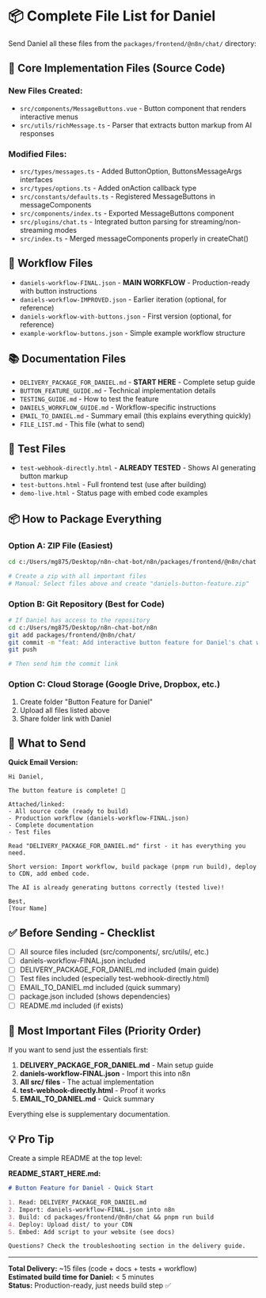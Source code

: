 # 📦 Complete File List for Daniel

Send Daniel all these files from the `packages/frontend/@n8n/chat/` directory:

## 🔧 Core Implementation Files (Source Code)

### New Files Created:
- `src/components/MessageButtons.vue` - Button component that renders interactive menus
- `src/utils/richMessage.ts` - Parser that extracts button markup from AI responses

### Modified Files:
- `src/types/messages.ts` - Added ButtonOption, ButtonsMessageArgs interfaces
- `src/types/options.ts` - Added onAction callback type
- `src/constants/defaults.ts` - Registered MessageButtons in messageComponents
- `src/components/index.ts` - Exported MessageButtons component
- `src/plugins/chat.ts` - Integrated button parsing for streaming/non-streaming modes
- `src/index.ts` - Merged messageComponents properly in createChat()

## 📄 Workflow Files

- `daniels-workflow-FINAL.json` - **MAIN WORKFLOW** - Production-ready with button instructions
- `daniels-workflow-IMPROVED.json` - Earlier iteration (optional, for reference)
- `daniels-workflow-with-buttons.json` - First version (optional, for reference)
- `example-workflow-buttons.json` - Simple example workflow structure

## 📚 Documentation Files

- `DELIVERY_PACKAGE_FOR_DANIEL.md` - **START HERE** - Complete setup guide
- `BUTTON_FEATURE_GUIDE.md` - Technical implementation details
- `TESTING_GUIDE.md` - How to test the feature
- `DANIELS_WORKFLOW_GUIDE.md` - Workflow-specific instructions
- `EMAIL_TO_DANIEL.md` - Summary email (this explains everything quickly)
- `FILE_LIST.md` - This file (what to send)

## 🧪 Test Files

- `test-webhook-directly.html` - **ALREADY TESTED** - Shows AI generating button markup
- `test-buttons.html` - Full frontend test (use after building)
- `demo-live.html` - Status page with embed code examples

## 📦 How to Package Everything

### Option A: ZIP File (Easiest)
```bash
cd c:/Users/mg875/Desktop/n8n-chat-bot/n8n/packages/frontend/@n8n/chat

# Create a zip with all important files
# Manual: Select files above and create "daniels-button-feature.zip"
```

### Option B: Git Repository (Best for Code)
```bash
# If Daniel has access to the repository
cd c:/Users/mg875/Desktop/n8n-chat-bot/n8n
git add packages/frontend/@n8n/chat/
git commit -m "feat: Add interactive button feature for Daniel's chat widget"
git push

# Then send him the commit link
```

### Option C: Cloud Storage (Google Drive, Dropbox, etc.)
1. Create folder "Button Feature for Daniel"
2. Upload all files listed above
3. Share folder link with Daniel

## 📧 What to Send

**Quick Email Version:**
```
Hi Daniel,

The button feature is complete! 🎉

Attached/linked:
- All source code (ready to build)
- Production workflow (daniels-workflow-FINAL.json)
- Complete documentation
- Test files

Read "DELIVERY_PACKAGE_FOR_DANIEL.md" first - it has everything you need.

Short version: Import workflow, build package (pnpm run build), deploy to CDN, add embed code.

The AI is already generating buttons correctly (tested live)!

Best,
[Your Name]
```

## ✅ Before Sending - Checklist

- [ ] All source files included (src/components/, src/utils/, etc.)
- [ ] daniels-workflow-FINAL.json included
- [ ] DELIVERY_PACKAGE_FOR_DANIEL.md included (main guide)
- [ ] Test files included (especially test-webhook-directly.html)
- [ ] EMAIL_TO_DANIEL.md included (quick summary)
- [ ] package.json included (shows dependencies)
- [ ] README.md included (if exists)

## 🎯 Most Important Files (Priority Order)

If you want to send just the essentials first:

1. **DELIVERY_PACKAGE_FOR_DANIEL.md** - Main setup guide
2. **daniels-workflow-FINAL.json** - Import this into n8n
3. **All src/ files** - The actual implementation
4. **test-webhook-directly.html** - Proof it works
5. **EMAIL_TO_DANIEL.md** - Quick summary

Everything else is supplementary documentation.

## 💡 Pro Tip

Create a simple README at the top level:

**README_START_HERE.md:**
```markdown
# Button Feature for Daniel - Quick Start

1. Read: DELIVERY_PACKAGE_FOR_DANIEL.md
2. Import: daniels-workflow-FINAL.json into n8n
3. Build: cd packages/frontend/@n8n/chat && pnpm run build
4. Deploy: Upload dist/ to your CDN
5. Embed: Add script to your website (see docs)

Questions? Check the troubleshooting section in the delivery guide.
```

---

**Total Delivery:** ~15 files (code + docs + tests + workflow)  
**Estimated build time for Daniel:** < 5 minutes  
**Status:** Production-ready, just needs build step ✅
